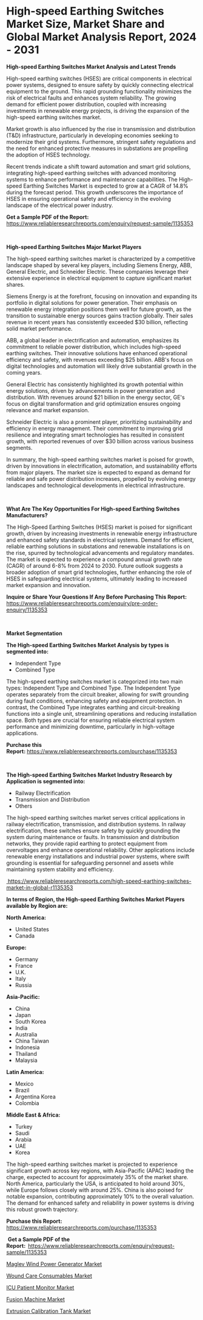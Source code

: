 <p><h1>High-speed Earthing Switches Market Size, Market Share and Global Market Analysis Report, 2024 - 2031</h1></p><p><strong>High-speed Earthing Switches Market Analysis and Latest Trends</strong></p>
<p><p>High-speed earthing switches (HSES) are critical components in electrical power systems, designed to ensure safety by quickly connecting electrical equipment to the ground. This rapid grounding functionality minimizes the risk of electrical faults and enhances system reliability. The growing demand for efficient power distribution, coupled with increasing investments in renewable energy projects, is driving the expansion of the high-speed earthing switches market. </p><p>Market growth is also influenced by the rise in transmission and distribution (T&D) infrastructure, particularly in developing economies seeking to modernize their grid systems. Furthermore, stringent safety regulations and the need for enhanced protective measures in substations are propelling the adoption of HSES technology. </p><p>Recent trends indicate a shift toward automation and smart grid solutions, integrating high-speed earthing switches with advanced monitoring systems to enhance performance and maintenance capabilities. The High-speed Earthing Switches Market is expected to grow at a CAGR of 14.8% during the forecast period. This growth underscores the importance of HSES in ensuring operational safety and efficiency in the evolving landscape of the electrical power industry.</p></p>
<p><strong>Get a Sample PDF of the Report:&nbsp;</strong> <a href="https://www.reliableresearchreports.com/enquiry/request-sample/1135353?utm_campaign=32&utm_medium=2&utm_source=Github&utm_content=ia&utm_term=13102024&utm_id=high-speed-earthing-switches">https://www.reliableresearchreports.com/enquiry/request-sample/1135353</a></p>
<p>&nbsp;</p>
<p><strong>High-speed Earthing Switches Major Market Players</strong></p>
<p><p>The high-speed earthing switches market is characterized by a competitive landscape shaped by several key players, including Siemens Energy, ABB, General Electric, and Schneider Electric. These companies leverage their extensive experience in electrical equipment to capture significant market shares.</p><p>Siemens Energy is at the forefront, focusing on innovation and expanding its portfolio in digital solutions for power generation. Their emphasis on renewable energy integration positions them well for future growth, as the transition to sustainable energy sources gains traction globally. Their sales revenue in recent years has consistently exceeded $30 billion, reflecting solid market performance.</p><p>ABB, a global leader in electrification and automation, emphasizes its commitment to reliable power distribution, which includes high-speed earthing switches. Their innovative solutions have enhanced operational efficiency and safety, with revenues exceeding $25 billion. ABB's focus on digital technologies and automation will likely drive substantial growth in the coming years.</p><p>General Electric has consistently highlighted its growth potential within energy solutions, driven by advancements in power generation and distribution. With revenues around $21 billion in the energy sector, GE's focus on digital transformation and grid optimization ensures ongoing relevance and market expansion.</p><p>Schneider Electric is also a prominent player, prioritizing sustainability and efficiency in energy management. Their commitment to improving grid resilience and integrating smart technologies has resulted in consistent growth, with reported revenues of over $30 billion across various business segments.</p><p>In summary, the high-speed earthing switches market is poised for growth, driven by innovations in electrification, automation, and sustainability efforts from major players. The market size is expected to expand as demand for reliable and safe power distribution increases, propelled by evolving energy landscapes and technological developments in electrical infrastructure.</p></p>
<p>&nbsp;</p>
<p><strong>What Are The Key Opportunities For High-speed Earthing Switches Manufacturers?</strong></p>
<p><p>The High-Speed Earthing Switches (HSES) market is poised for significant growth, driven by increasing investments in renewable energy infrastructure and enhanced safety standards in electrical systems. Demand for efficient, reliable earthing solutions in substations and renewable installations is on the rise, spurred by technological advancements and regulatory mandates. The market is expected to experience a compound annual growth rate (CAGR) of around 6-8% from 2024 to 2030. Future outlook suggests a broader adoption of smart grid technologies, further enhancing the role of HSES in safeguarding electrical systems, ultimately leading to increased market expansion and innovation.</p></p>
<p><strong>Inquire or Share Your Questions If Any Before Purchasing This Report:</strong> <a href="https://www.reliableresearchreports.com/enquiry/pre-order-enquiry/1135353?utm_campaign=32&utm_medium=2&utm_source=Github&utm_content=ia&utm_term=13102024&utm_id=high-speed-earthing-switches">https://www.reliableresearchreports.com/enquiry/pre-order-enquiry/1135353</a></p>
<p>&nbsp;</p>
<p><strong>Market Segmentation</strong></p>
<p><strong>The High-speed Earthing Switches Market Analysis by types is segmented into:</strong></p>
<p><ul><li>Independent Type</li><li>Combined Type</li></ul></p>
<p><p>The high-speed earthing switches market is categorized into two main types: Independent Type and Combined Type. The Independent Type operates separately from the circuit breaker, allowing for swift grounding during fault conditions, enhancing safety and equipment protection. In contrast, the Combined Type integrates earthing and circuit-breaking functions into a single unit, streamlining operations and reducing installation space. Both types are crucial for ensuring reliable electrical system performance and minimizing downtime, particularly in high-voltage applications.</p></p>
<p><strong>Purchase this Report:&nbsp;</strong><a href="https://www.reliableresearchreports.com/purchase/1135353?utm_campaign=32&utm_medium=2&utm_source=Github&utm_content=ia&utm_term=13102024&utm_id=high-speed-earthing-switches">https://www.reliableresearchreports.com/purchase/1135353</a></p>
<p>&nbsp;</p>
<p><strong>The High-speed Earthing Switches Market Industry Research by Application is segmented into:</strong></p>
<p><ul><li>Railway Electrification</li><li>Transmission and Distribution</li><li>Others</li></ul></p>
<p><p>The high-speed earthing switches market serves critical applications in railway electrification, transmission, and distribution systems. In railway electrification, these switches ensure safety by quickly grounding the system during maintenance or faults. In transmission and distribution networks, they provide rapid earthing to protect equipment from overvoltages and enhance operational reliability. Other applications include renewable energy installations and industrial power systems, where swift grounding is essential for safeguarding personnel and assets while maintaining system stability and efficiency.</p></p>
<p><a href="https://www.reliableresearchreports.com/high-speed-earthing-switches-market-in-global-r1135353?utm_campaign=32&utm_medium=2&utm_source=Github&utm_content=ia&utm_term=13102024&utm_id=high-speed-earthing-switches">&nbsp;https://www.reliableresearchreports.com/high-speed-earthing-switches-market-in-global-r1135353</a></p>
<p><strong>In terms of Region, the High-speed Earthing Switches Market Players available by Region are:</strong></p>
<p>
    <p> <strong> North America: </strong>
        <ul>
            <li>United States</li>
            <li>Canada</li>
        </ul>
        </p> 
    <p> <strong> Europe: </strong>
        <ul>
            <li>Germany</li>
            <li>France</li>
            <li>U.K.</li>
            <li>Italy</li>
            <li>Russia</li>
        </ul>
        </p> 
    <p> <strong> Asia-Pacific: </strong>
        <ul>
            <li>China</li>
            <li>Japan</li>
            <li>South Korea</li>
            <li>India</li>
            <li>Australia</li>
            <li>China Taiwan</li>
            <li>Indonesia</li>
            <li>Thailand</li>
            <li>Malaysia</li>
        </ul>
        </p> 
    <p> <strong> Latin America: </strong>
        <ul>
            <li>Mexico</li>
            <li>Brazil</li>
            <li>Argentina Korea</li>
            <li>Colombia</li>
        </ul>
        </p> 
    <p> <strong> Middle East & Africa: </strong>
        <ul>
            <li>Turkey</li>
            <li>Saudi</li>
            <li>Arabia</li>
            <li>UAE</li>
            <li>Korea</li>
        </ul>
    </p>
    </p>
<p><p>The high-speed earthing switches market is projected to experience significant growth across key regions, with Asia-Pacific (APAC) leading the charge, expected to account for approximately 35% of the market share. North America, particularly the USA, is anticipated to hold around 30%, while Europe follows closely with around 25%. China is also poised for notable expansion, contributing approximately 10% to the overall valuation. The demand for enhanced safety and reliability in power systems is driving this robust growth trajectory.</p></p>
<p><strong>Purchase this Report: </strong><a href="https://www.reliableresearchreports.com/purchase/1135353?utm_campaign=32&utm_medium=2&utm_source=Github&utm_content=ia&utm_term=13102024&utm_id=high-speed-earthing-switches">https://www.reliableresearchreports.com/purchase/1135353</a></p>
<p>&nbsp;<strong>Get a Sample PDF of the Report:&nbsp;&nbsp;</strong><a href="https://www.reliableresearchreports.com/enquiry/request-sample/1135353?utm_campaign=32&utm_medium=2&utm_source=Github&utm_content=ia&utm_term=13102024&utm_id=high-speed-earthing-switches">https://www.reliableresearchreports.com/enquiry/request-sample/1135353</a></p>
<p><strong></strong></p>
<p><p><a href="https://issuu.com/reportprime-2/docs/maglev-wind-power-generator-market-_7112ed2830af25?utm_campaign=32&utm_medium=2&utm_source=Github&utm_content=ia&utm_term=13102024&utm_id=high-speed-earthing-switches">Maglev Wind Power Generator Market</a></p><p><a href="https://www.linkedin.com/pulse/wound-care-consumables-market-maturity-analysis-regional-disparities-ddrge?utm_campaign=32&utm_medium=2&utm_source=Github&utm_content=ia&utm_term=13102024&utm_id=high-speed-earthing-switches">Wound Care Consumables Market</a></p><p><a href="https://www.linkedin.com/pulse/icu-patient-monitor-market-trends-detailed-study-its-segmentation-fvz4e?utm_campaign=32&utm_medium=2&utm_source=Github&utm_content=ia&utm_term=13102024&utm_id=high-speed-earthing-switches">ICU Patient Monitor Market</a></p><p><a href="https://issuu.com/reportprime-2/docs/fusion-machine-market-size-2030.ppt_19c332a84c2151?utm_campaign=32&utm_medium=2&utm_source=Github&utm_content=ia&utm_term=13102024&utm_id=high-speed-earthing-switches">Fusion Machine Market</a></p><p><a href="https://github.com/MonroeBullock54/Market-Research-Report-List-1/blob/main/extrusion-calibration-tank-market.md?utm_campaign=32&utm_medium=2&utm_source=Github&utm_content=ia&utm_term=13102024&utm_id=high-speed-earthing-switches">Extrusion Calibration Tank Market</a></p></p>